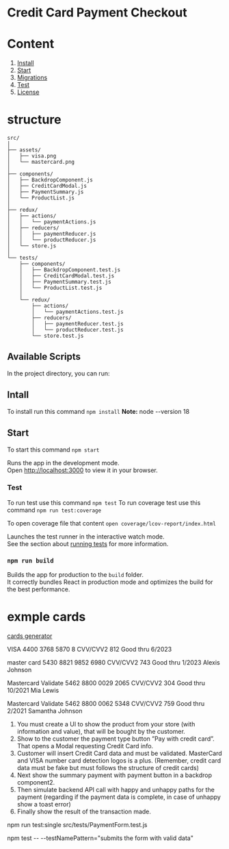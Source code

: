 # Credit Card Payment Checkout

# Content
1. [Install](#install)
2. [Start](#start)
3. [Migrations](#migrations)
3. [Test](#test)
4. [License](#license)



# structure
```
src/
│
├── assets/
│   ├── visa.png
│   └── mastercard.png
│
├── components/
│   ├── BackdropComponent.js
│   ├── CreditCardModal.js
│   ├── PaymentSummary.js
│   └── ProductList.js
│
├── redux/
│   ├── actions/
│   │   └── paymentActions.js
│   ├── reducers/
│   │   ├── paymentReducer.js
│   │   └── productReducer.js
│   └── store.js
│
└── tests/
    ├── components/
    │   ├── BackdropComponent.test.js
    │   ├── CreditCardModal.test.js
    │   ├── PaymentSummary.test.js
    │   └── ProductList.test.js
    │
    └── redux/
        ├── actions/
        │   └── paymentActions.test.js
        ├── reducers/
        │   ├── paymentReducer.test.js
        │   └── productReducer.test.js
        └── store.test.js
```

## Available Scripts

In the project directory, you can run:

## Intall 

To install run this command ```npm install```
**Note:**  node --version 18 

## Start 
To start this command ```npm start```

Runs the app in the development mode.\
Open [http://localhost:3000](http://localhost:3000) to view it in your browser.

### Test
To run test use this command `npm test`
To run coverage test use this command `npm run test:coverage`

To open coverage file that content `open coverage/lcov-report/index.html`



Launches the test runner in the interactive watch mode.\
See the section about [running tests](https://facebook.github.io/create-react-app/docs/running-tests) for more information.

### `npm run build`

Builds the app for production to the `build` folder.\
It correctly bundles React in production mode and optimizes the build for the best performance.



# exmple cards 
[cards generator](https://dnschecker.org/credit-card-generator.php) 

VISA
4400 3768 5870 8
CVV/CVV2 812 Good thru 6/2023

master card
5430 8821 9852 6980
CVV/CVV2 743 Good thru 1/2023
Alexis Johnson



Mastercard Validate 
5462 8800 0029 2065
CVV/CVV2 304 Good thru 10/2021
Mia Lewis

Mastercard Validate 
5462 8800 0062 5348
CVV/CVV2 759 Good thru 2/2021
Samantha Johnson

1. You must create a UI to show the product from your store (with information and value), that will be bought by
the customer.
2. Show to the customer the payment type button ”Pay with credit card”. That opens a Modal requesting Credit Card
info.
3. Customer will insert Credit Card data and must be validated. MasterCard and VISA number card detection logos
is a plus. (Remember, credit card data must be fake but must follows the structure of credit cards)
4. Next show the summary payment with payment button in a backdrop component2.
5. Then simulate backend API call with happy and unhappy paths for the payment (regarding if the payment data is complete, in case of unhappy show a toast error)
6. Finally show the result of the transaction made.




npm run test:single src/tests/PaymentForm.test.js

npm test -- --testNamePattern="submits the form with valid data"